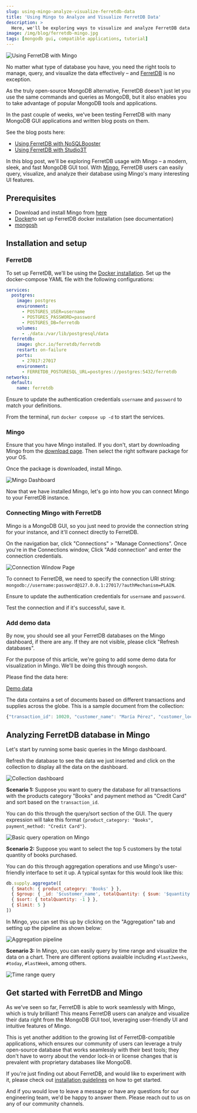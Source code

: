 ```yaml
---
slug: using-mingo-analyze-visualize-ferretdb-data
title: 'Using Mingo to Analyze and Visualize FerretDB Data'
description: >
  Here, we'll be exploring ways to visualize and analyze FerretDB data with Mingo – a modern, sleek, and fast MongoDB GUI tool.
image: /img/blog/ferretdb-mingo.jpg
tags: [mongodb gui, compatible applications, tutorial]
---
```


![Using FerretDB with Mingo](/img/blog/ferretdb-mingo.jpg)

No matter what type of database you have, you need the right tools to manage, query, and visualize the data effectively – and [FerretDB](https://www.ferretdb.io/) is no exception.

<!--truncate-->

As the truly open-source MongoDB alternative, FerretDB doesn't just let you use the same commands and queries as MongoDB, but it also enables you to take advantage of popular MongoDB tools and applications.

In the past couple of weeks, we've been testing FerretDB with many MongoDB GUI applications and written blog posts on them.

See the blog posts here:

- [Using FerretDB with NoSQLBooster](https://blog.ferretdb.io/mongodb-gui-using-ferretdb-nosqlbooster/)
- [Using FerretDB with Studio3T](https://blog.ferretdb.io/using-ferretdb-with-studio-3t/)

In this blog post, we'll be exploring FerretDB usage with Mingo – a modern, sleek, and fast MongoDB GUI tool.
With [Mingo](https://mingo.io/), FerretDB users can easily query, visualize, and analyze their database using Mingo's many interesting UI features.

## Prerequisites

- Download and install Mingo from [here](https://mingo.io/download)
- [Docker](https://www.docker.com/)to set up FerretDB docker installation (see documentation)
- [mongosh](https://www.mongodb.com/docs/mongodb-shell/)

## Installation and setup

### FerretDB

To set up FerretDB, we'll be using the [Docker installation](https://docs.ferretdb.io/quickstart-guide/docker/).
Set up the docker-compose YAML file with the following configurations:

```yaml
services:
  postgres:
    image: postgres
    environment:
      - POSTGRES_USER=username
      - POSTGRES_PASSWORD=password
      - POSTGRES_DB=ferretdb
    volumes:
      - ./data:/var/lib/postgresql/data
  ferretdb:
    image: ghcr.io/ferretdb/ferretdb
    restart: on-failure
    ports:
      - 27017:27017
    environment:
      - FERRETDB_POSTGRESQL_URL=postgres://postgres:5432/ferretdb
networks:
  default:
    name: ferretdb
```

Ensure to update the authentication credentials `username` and `password` to match your definitions.

From the terminal, run `docker compose up -d` to start the services.

### Mingo

Ensure that you have Mingo installed.
If you don't, start by downloading Mingo from the [download page](https://mingo.io/download).
Then select the right software package for your OS.

Once the package is downloaded, install Mingo.

![Mingo Dashboard](/img/blog/ferretdb-mingo/mingo-dashboard.png)

Now that we have installed Mingo, let's go into how you can connect Mingo to your FerretDB instance.

### Connecting Mingo with FerretDB

Mingo is a MongoDB GUI, so you just need to provide the connection string for your instance, and it'll connect directly to FerretDB.

On the navigation bar, click "Connections" > "Manage Connections".
Once you're in the Connections window, Click "Add connection" and enter the connection credentials.

![Connection Window Page](/img/blog/ferretdb-mingo/connection-window.png)

To connect to FerretDB, we need to specify the connection URI string: `mongodb://username:password@127.0.0.1:27017/?authMechanism=PLAIN`.

Ensure to update the authentication credentials for `username` and `password`.

Test the connection and if it's successful, save it.

### Add demo data

By now, you should see all your FerretDB databases on the Mingo dashboard, if there are any.
If they are not visible, please click "Refresh databases".

For the purpose of this article, we're going to add some demo data for visualization in Mingo.
We'll be doing this through `mongosh`.

Please find the data here:

[Demo data](https://gist.github.com/Fashander/5a67d571e8bbd3a6a99fbf57cbb7a11a)

The data contains a set of documents based on different transactions and supplies across the globe.
This is a sample document from the collection:

```javascript
{"transaction_id": 10020, "customer_name": "María Pérez", "customer_location": "Buenos Aires, Argentina", "product_category": "Furniture", "transaction_time": new Date ("2023-07-16T02:00:00Z"), "product_name": "La-Z-Boy Recliner", "price": 450, "quantity": 1, "payment_method": "Credit Card"}
```

## Analyzing FerretDB database in Mingo

Let's start by running some basic queries in the Mingo dashboard.

Refresh the database to see the data we just inserted and click on the collection to display all the data on the dashboard.

![Collection dashboard](/img/blog/ferretdb-mingo/collection-data.png)

**Scenario 1:** Suppose you want to query the database for all transactions with the products category "Books" and payment method as "Credit Card" and sort based on the `transaction_id`.

You can do this through the query/sort section of the GUI.
The query expression will take this format `{product_category: "Books", payment_method: "Credit Card"}`.

![Basic query operation on Mingo](/img/blog/ferretdb-mingo/basic-query.png)

**Scenario 2:** Suppose you want to select the top 5 customers by the total quantity of books purchased.

You can do this through aggregation operations and use Mingo's user-friendly interface to set it up.
A typical syntax for this would look like this:

```javascript
db.supply.aggregate([
  { $match: { product_category: 'Books' } },
  { $group: { _id: '$customer_name', totalQuantity: { $sum: '$quantity' } } },
  { $sort: { totalQuantity: -1 } },
  { $limit: 5 }
])
```

In Mingo, you can set this up by clicking on the "Aggregation" tab and setting up the pipeline as shown below:

![Aggregation pipeline](/img/blog/ferretdb-mingo/aggregation-operations.gif)

**Scenario 3:** In Mingo, you can easily query by time range and visualize the data on a chart.
There are different options avaialble including `#last2weeks`, `#today`, `#lastWeek`, among others.

![Time range query](/img/blog/ferretdb-mingo/timerange-query.gif)

## Get started with FerretDB and Mingo

As we've seen so far, FerretDB is able to work seamlessly with Mingo, which is truly brilliant!
This means FerretDB users can analyze and visualize their data right from the MongoDB GUI tool, leveraging user-friendly UI and intuitive features of Mingo.

This is yet another addition to the growing list of FerretDB-compatible applications, which ensures our community of users can leverage a truly open-source database that works seamlessly with their best tools; they don't have to worry about the vendor lock-in or license changes that is prevalent with proprietary databases like MongoDB.

If you're just finding out about FerretDB, and would like to experiment with it, please check out [installation guidelines](https://docs.ferretdb.io/quickstart-guide/) on how to get started.

And if you would love to leave a message or have any questions for our engineering team, we'd be happy to answer them.
Please reach out to us on any of our community channels.
